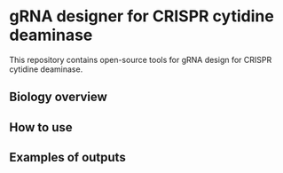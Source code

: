 # gRNA designer for CRISPR cytidine deaminase

This repository contains open-source tools for gRNA design for CRISPR cytidine deaminase.

## Biology overview

## How to use

## Examples of outputs
